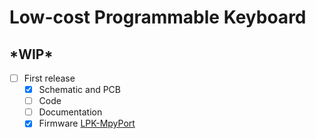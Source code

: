 # Low-cost Programmable Keyboard

## \*WIP\*

 - [ ] First release
   - [x] Schematic and PCB
   - [ ] Code
   - [ ] Documentation
   - [x] Firmware [LPK-MpyPort](https://github.com/PCX-LK/LPK-MpyPort)
